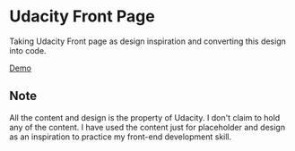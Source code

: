 # Udacity Front Page
Taking Udacity Front page as design inspiration and converting this design into code.

<a href="https://abhishekraj007.github.io/apps/udacity/">Demo</a>


<h2>Note </h2>
All the content and design is the property of Udacity. I don't claim to hold any of the content. I have used the content just for placeholder and design as an inspiration to practice my front-end development skill. 
